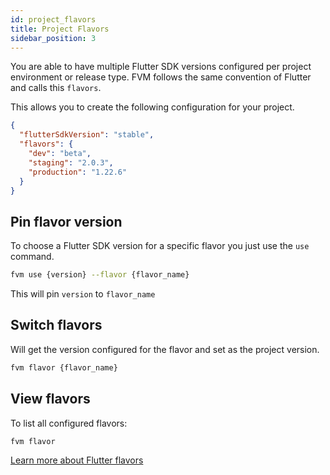 ```yaml
---
id: project_flavors
title: Project Flavors
sidebar_position: 3
---
```


You are able to have multiple Flutter SDK versions configured per project environment or release type. FVM follows the same convention of Flutter and calls this `flavors`.

This allows you to create the following configuration for your project.

```json
{
  "flutterSdkVersion": "stable",
  "flavors": {
    "dev": "beta",
    "staging": "2.0.3",
    "production": "1.22.6"
  }
}
```

## Pin flavor version

To choose a Flutter SDK version for a specific flavor you just use the `use` command.

```bash
fvm use {version} --flavor {flavor_name}
```

This will pin `version` to `flavor_name`

## Switch flavors

Will get the version configured for the flavor and set as the project version.

```bash
fvm flavor {flavor_name}
```

## View flavors

To list all configured flavors:

```bash
fvm flavor
```

[Learn more about Flutter flavors](https://flutter.dev/docs/deployment/flavors)
